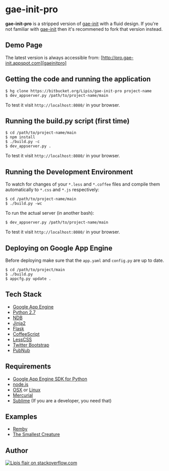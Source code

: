 gae-init-pro
========
**gae-init-pro** is a stripped version of [gae-init][gaeinitbit] with a fluid
design. If you're not familiar with [gae-init][gaeinitbit] then it's recommened
to fork that version instead.

Demo Page
---------

The latest version is always accessible from:
[http://pro.gae-init.appspot.com][gaeinitpro]

Getting the code and running the application
--------------------------------------------

    $ hg clone https://bitbucket.org/Lipis/gae-init-pro project-name
    $ dev_appserver.py /path/to/project-name/main


To test it visit `http://localhost:8080/` in your browser.

Running the build.py script (first time)
----------------------------------------

    $ cd /path/to/project-name/main
    $ npm install
    $ ./build.py -c
    $ dev_appserver.py .

To test it visit `http://localhost:8080/` in your browser.

Running the Development Environment
-----------------------------------

To watch for changes of your `*.less` and `*.coffee` files and compile them
automatically to `*.css` and `*.js` respectively:

    $ cd /path/to/project-name/main
    $ ./build.py -wc


To run the actual server (in another bash):

    $ dev_appserver.py /path/to/project-name/main


To test it visit `http://localhost:8080/` in your browser.

Deploying on Google App Engine
------------------------------
Before deploying make sure that the `app.yaml` and `config.py` are up to date.

    $ cd /path/to/project/main
    $ ./build.py
    $ appcfg.py update .


Tech Stack
----------

  - [Google App Engine][gae]
  - [Python 2.7][gaepython]
  - [NDB][]
  - [Jinja2][]
  - [Flask][]
  - [CoffeeScript][]
  - [LessCSS][]
  - [Twitter Bootstrap][bootstrap]
  - [PubNub][]

Requirements
------------

  - [Google App Engine SDK for Python][gaesdk]
  - [node.js][nodejs]
  - [OSX][] or [Linux][]
  - [Mercurial][]
  - [Sublime][] (If you are a developer, you need that)


Examples
--------

  - [Remby][]
  - [The Smallest Creature][thesmallestcreature]

Author
------
[![Lipis flair on stackoverflow.com][lipisflair]][lipis]


[gaeinit]: http://gae-init.appspot.com
[gaeinitpro]: http://pro.gae-init.appspot.com
[gaeinitbit]: https://bitbucket.org/Lipis/gae-init
[gae]: https://developers.google.com/appengine/
[gaepython]: https://developers.google.com/appengine/docs/python/python27/using27
[ndb]: https://developers.google.com/appengine/docs/python/ndb/
[jinja2]: http://jinja.pocoo.org/docs/
[flask]: http://flask.pocoo.org/
[coffeescript]: http://coffeescript.org/
[lesscss]: http://lesscss.org/
[bootstrap]: http://twitter.github.com/bootstrap/
[pubnub]: http://www.pubnub.com

[gaesdk]: https://developers.google.com/appengine/downloads
[nodejs]: http://nodejs.org/
[osx]: http://www.apple.com/osx/
[linux]: http://www.ubuntu.com
[mercurial]: http://mercurial.selenic.com/
[sublime]: http://www.sublimetext.com/2


[remby]: http://www.remby.com
[thesmallestcreature]: http://www.thesmallestcreature.com/

[lipisflair]: http://stackexchange.com/users/flair/5282.png
[lipis]: http://stackoverflow.com/users/8418/lipis
